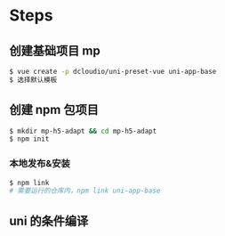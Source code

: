 # Steps

## 创建基础项目 mp

```bash
$ vue create -p dcloudio/uni-preset-vue uni-app-base
$ 选择默认模板
```

## 创建 npm 包项目

```bash
$ mkdir mp-h5-adapt && cd mp-h5-adapt
$ npm init
```

### 本地发布&安装

```bash
$ npm link
# 需要运行的仓库内，npm link uni-app-base
```

## uni 的条件编译
